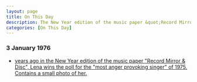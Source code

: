 ```yaml
---
layout: page
title: On This Day
description: The New Year edition of the music paper &quot;Record Mirror & Disc&quot;, Lena wins the poll for the &quot;most anger provoking singer&quot; of 1975. Contains a small photo of her.
categories: [On This Day]
---
```


### 3 January 1976
* [<span id="age"></span> years ago in the New Year edition of the music paper &quot;Record Mirror & Disc&quot;, Lena wins the poll for the &quot;most anger provoking singer&quot; of 1975. Contains a small photo of her.](/magazines/1976/01/03/record-mirror-disc.html)

<!-- Script for calculating number of years ago -->
<script>
var dob = '19760103';
var year = Number(dob.substr(0, 4));
var month = Number(dob.substr(4, 2)) - 1;
var day = Number(dob.substr(6, 2));
var today = new Date();
var age = today.getFullYear() - year;
if (today.getMonth() < month || (today.getMonth() == month && today.getDate() < day)) {
  age--;
}
document.getElementById("age").innerHTML=age;
</script>
